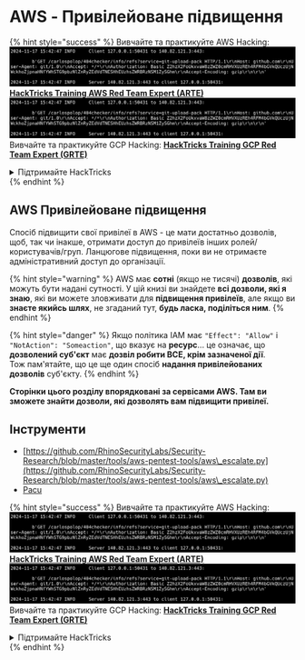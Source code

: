 # AWS - Привілейоване підвищення

{% hint style="success" %}
Вивчайте та практикуйте AWS Hacking:<img src="../../../.gitbook/assets/image (1).png" alt="" data-size="line">[**HackTricks Training AWS Red Team Expert (ARTE)**](https://training.hacktricks.xyz/courses/arte)<img src="../../../.gitbook/assets/image (1).png" alt="" data-size="line">\
Вивчайте та практикуйте GCP Hacking: <img src="../../../.gitbook/assets/image (2).png" alt="" data-size="line">[**HackTricks Training GCP Red Team Expert (GRTE)**<img src="../../../.gitbook/assets/image (2).png" alt="" data-size="line">](https://training.hacktricks.xyz/courses/grte)

<details>

<summary>Підтримайте HackTricks</summary>

* Перевірте [**плани підписки**](https://github.com/sponsors/carlospolop)!
* **Приєднуйтесь до** 💬 [**групи Discord**](https://discord.gg/hRep4RUj7f) або [**групи Telegram**](https://t.me/peass) або **слідкуйте** за нами в **Twitter** 🐦 [**@hacktricks\_live**](https://twitter.com/hacktricks\_live)**.**
* **Діліться хакерськими трюками, надсилаючи PR до** [**HackTricks**](https://github.com/carlospolop/hacktricks) та [**HackTricks Cloud**](https://github.com/carlospolop/hacktricks-cloud) репозиторіїв на GitHub.

</details>
{% endhint %}

## AWS Привілейоване підвищення

Спосіб підвищити свої привілеї в AWS - це мати достатньо дозволів, щоб, так чи інакше, отримати доступ до привілеїв інших ролей/користувачів/груп. Ланцюгове підвищення, поки ви не отримаєте адміністративний доступ до організації.

{% hint style="warning" %}
AWS має **сотні** (якщо не тисячі) **дозволів**, які можуть бути надані сутності. У цій книзі ви знайдете **всі дозволи, які я знаю**, які ви можете зловживати для **підвищення привілеїв**, але якщо ви **знаєте якийсь шлях**, не згаданий тут, **будь ласка, поділіться ним**.
{% endhint %}

{% hint style="danger" %}
Якщо політика IAM має `"Effect": "Allow"` і `"NotAction": "Someaction"`, що вказує на **ресурс**... це означає, що **дозволений суб'єкт** має **дозвіл робити ВСЕ, крім зазначеної дії**.\
Тож пам'ятайте, що це ще один спосіб **надання привілейованих дозволів** суб'єкту.
{% endhint %}

**Сторінки цього розділу впорядковані за сервісами AWS. Там ви зможете знайти дозволи, які дозволять вам підвищити привілеї.**

## Інструменти

* [https://github.com/RhinoSecurityLabs/Security-Research/blob/master/tools/aws-pentest-tools/aws\_escalate.py](https://github.com/RhinoSecurityLabs/Security-Research/blob/master/tools/aws-pentest-tools/aws\_escalate.py)
* [Pacu](https://github.com/RhinoSecurityLabs/pacu)

{% hint style="success" %}
Вивчайте та практикуйте AWS Hacking:<img src="../../../.gitbook/assets/image (1).png" alt="" data-size="line">[**HackTricks Training AWS Red Team Expert (ARTE)**](https://training.hacktricks.xyz/courses/arte)<img src="../../../.gitbook/assets/image (1).png" alt="" data-size="line">\
Вивчайте та практикуйте GCP Hacking: <img src="../../../.gitbook/assets/image (2).png" alt="" data-size="line">[**HackTricks Training GCP Red Team Expert (GRTE)**<img src="../../../.gitbook/assets/image (2).png" alt="" data-size="line">](https://training.hacktricks.xyz/courses/grte)

<details>

<summary>Підтримайте HackTricks</summary>

* Перевірте [**плани підписки**](https://github.com/sponsors/carlospolop)!
* **Приєднуйтесь до** 💬 [**групи Discord**](https://discord.gg/hRep4RUj7f) або [**групи Telegram**](https://t.me/peass) або **слідкуйте** за нами в **Twitter** 🐦 [**@hacktricks\_live**](https://twitter.com/hacktricks\_live)**.**
* **Діліться хакерськими трюками, надсилаючи PR до** [**HackTricks**](https://github.com/carlospolop/hacktricks) та [**HackTricks Cloud**](https://github.com/carlospolop/hacktricks-cloud) репозиторіїв на GitHub.

</details>
{% endhint %}
